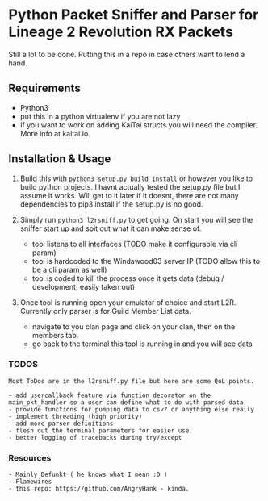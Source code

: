 # Python Packet Sniffer and Parser for Lineage 2 Revolution RX Packets

Still a lot to be done. Putting this in a repo in case others want to lend a hand.

## Requirements

- Python3
- put this in a python virtualenv if you are not lazy
- if you want to work on adding KaiTai structs you will need the compiler. More info at kaitai.io.

## Installation & Usage

1. Build this with `python3 setup.py build install` or however you like to build python projects. I havnt actually tested the setup.py file but I assume it works. Will get to it later if it doesnt, there are not many dependencies to pip3 install if the setup.py is no good.

2. Simply run `python3 l2rsniff.py` to get going. On start you will see the sniffer start up and spit out what it can make sense of.
	- tool listens to all interfaces (TODO make it configurable via cli param)
	- tool is hardcoded to the Windawood03 server IP (TODO allow this to be a cli param as well)
	- tool is coded to kill the process once it gets data (debug / development; easily taken out)

3. Once tool is running open your emulator of choice and start L2R. Currently only parser is for Guild Member List data.
	- navigate to you clan page and click on your clan, then on the members tab.
	- go back to the terminal this tool is running in and you will see data

### TODOS

	Most ToDos are in the l2rsniff.py file but here are some QoL points.
	
	- add usercallback feature via function decorator on the main_pkt_handler so a user can define what to do with parsed data
	- provide functions for pumping data to csv? or anything else really
	- implement threading (high priority)
	- add more parser definitions
	- flesh out the terminal parameters for easier use.
	- better logging of tracebacks during try/except


### Resources

	- Mainly Defunkt ( he knows what I mean :D )
	- Flamewires
	- this repo: https://github.com/AngryHank - kinda.
